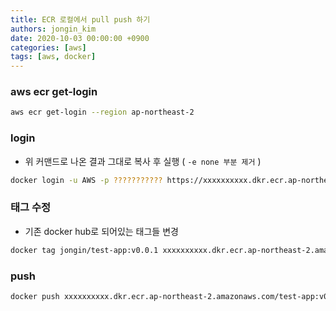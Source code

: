 ```yaml
---
title: ECR 로컬에서 pull push 하기
authors: jongin_kim
date: 2020-10-03 00:00:00 +0900
categories: [aws]
tags: [aws, docker]
---
```

### aws ecr get-login
```bash
aws ecr get-login --region ap-northeast-2
```

### login
- 위 커맨드로 나온 결과 그대로 복사 후 실행 ( `-e none 부분 제거` )
```bash
docker login -u AWS -p ??????????? https://xxxxxxxxxx.dkr.ecr.ap-northeast-2.amazonaws.com
```

### 태그 수정
- 기존 docker hub로 되어있는 태그들 변경
```bash
docker tag jongin/test-app:v0.0.1 xxxxxxxxxx.dkr.ecr.ap-northeast-2.amazonaws.com/test-app:v0.0.1
```

### push
```bash
docker push xxxxxxxxxx.dkr.ecr.ap-northeast-2.amazonaws.com/test-app:v0.0.1
```